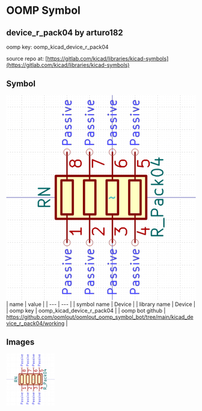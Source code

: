 # OOMP Symbol  
## device_r_pack04  by arturo182  
  
oomp key: oomp_kicad_device_r_pack04  
  
source repo at: [https://gitlab.com/kicad/libraries/kicad-symbols](https://gitlab.com/kicad/libraries/kicad-symbols)  
## Symbol  
  
[![working.png](working_600.png)](working.png)  
| name | value | 
| --- | --- | 
| symbol name | Device | 
| library name | Device | 
| oomp key | oomp_kicad_device_r_pack04 | 
| oomp bot github | https://github.com/oomlout/oomlout_oomp_symbol_bot/tree/main/kicad_device_r_pack04/working | 
## Images  
  
[![working.png](working_140.png)](working.png)  
